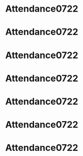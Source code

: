 # Attendance0722
# Attendance0722
# Attendance0722
# Attendance0722
# Attendance0722
# Attendance0722
# Attendance0722
